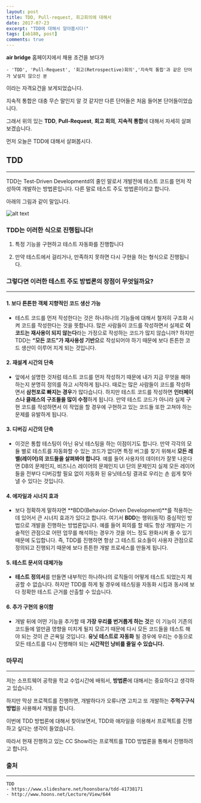 ```yaml
---
layout: post
title: TDD, Pull-request, 회고회의에 대해서
date: 2017-07-23
excerpt: "TDD에 대해서 알아봅시다!"
tags: [ab180, post]
comments: true
---
```


**air bridge** 홈페이지에서 채용 조건을 보다가 

```
- 'TDD', 'Pull-Request', '회고(Retrospective)회의','지속적 통합'과 같은 단어가 낯설지 않으신 분
```

이라는 자격요건을 보게되었습니다.

지속적 통합은 대충 무슨 말인지 알 것 같지만 다른 단어들은 처음 들어본 단어들이었습니다.

그래서 위의 있는 **TDD**, **Pull-Request**, **회고 회의**, **지속적 통합**에 대해서 자세히 살펴보겠습니다.

먼저 오늘은 TDD에 대해서 살펴봅시다.

## TDD
------
TDD는 Test-Driven Developmentd의 줄인 말로서 개발전에 테스트 코드를 먼저 작성하여 개발하는 방법론입니다. 다른 말로 테스트 주도 방법론이라고 합니다.

아래의 그림과 같이 말입니다.

![alt text](http://www.hoons.net/FileUpload/201404/07/%EA%B7%B8%EB%A6%BC2.png)

### TDD는 이러한 식으로 진행됩니다!

1. 특정 기능을 구현하고 테스트 자동화를 진행합니다

2. 만약 테스트에서 걸리거나, 만족하지 못하면 다시 구현을 하는 형식으로 진행됩니다.

### 그렇다면 이러한 테스트 주도 방법론의 장점이 무엇일까요?
-----------------------------------------------------

#### 1. 보다 튼튼한 객체 지향적인 코드 생산 가능

- 테스트 코드를 먼저 작성한다는 것은 하나하나의 기능들에 대해서 철저히 구조화 시켜 
코드를 작성한다는 것을 뜻합니다. 많은 사람들이 코드를 작성하면서 실제로 **이 코드는 재사용이 되지 않는다**라는 가정으로 작성하는 코드가 많지 않습니까? 하지만 TDD는 **“모든 코드”가 재사용성 기반으**로 작성되어야 하기 때문에 보다 튼튼한 코드 생산이 이루어 지게 되는 것입니다.

#### 2. 재설계 시간의 단축  

- 앞에서 설명한 것처럼 테스트 코드를 먼저 작성하기 때문에 내가 지금 무엇을 해야 하는지 분명히 정의를 하고 시작하게 됩니다. 때로는 많은 사람들이 코드를 작성하면서 **삼천포로 빠지는 경우**가 많다습니다. 하지만 테스트 코드를 작성하면 **인터페이스나 클래스의 구조들을 많이 수정**하게 됩니다. 만약 테스트 코드가 아니라 실제 구현 코드를 작성하면서 이 작업을 할 경우에 구현하고 있는 코드들 또한 고쳐야 하는 문제를 유발하게 됩니다.

#### 3. 디버깅 시간의 단축

- 이것은 통합 테스팅이 아닌 유닛 테스팅을 하는 이점이기도 합니다. 만약 각각의 모듈 별로 테스트를 자동화할 수 있는 코드가 없다면 특정 버그를 찾기 위해서 **모든 레벨(레이어)의 코드들을 살펴봐야 합니다**. 예를 들어 사용자의 데이터가 잘못 나온다면 DB의 문제인지, 비즈니스 레이어의 문제인지 UI 단의 문제인지 실제 모든 레이어들을 전부다 디버깅할 필요 없이 자동화 된 유닛테스팅 결과로 우리는 손 쉽게 찾아 낼 수 있다는 것입니다.

#### 4. 에자일과 시너지 효과

- 보다 정확하게 말하자면 **BDD(Behavior-Driven Development)**를 적용하는데 있어서 큰  시너지 효과가 있다고 합니다. 여기서 **BDD**는 행위(동작) 중심적인 방법으로 개발을 진행하는 방법론입니다. 예를 들어 회의를 할 때도 항상 개발자는 기술적인 관점으로 어떤 업무를 해석하는 경우가 것을 어느 정도 완화시켜 줄 수 있기 때문에 도입합니다. 즉, TDD를 진행하면 항상 그 테스트 요소들이 사용자 관점으로 정의되고 진행되기 때문에 보다 튼튼한 개발 프로세스를 만들게 됩니다.

#### 5. 테스트 문서의 대체가능

- **테스트 정의서**를 만들면  내부적인 하나하나의 로직들이 어떻게 테스트 되었는지 제공할 수 없습니다. 하지만 TDD를 하게 될 경우에 테스팅을 자동화 시킴과 동시에 보다 정확한 테스트 근거를 산출할 수 있습니다.

#### 6. 추가 구현의 용이함

- 개발 뒤에 어떤 기능을 추가할 때 **가장 우리를 번거롭게 하는 것**은 이 기능이 기존의 코드들에 얼만큼 영향을 미치게 될지 모르기 때문에 다시 모든 코드들을 테스트 해야 되는 것이 큰 곤욕일 것입니다. **유닛 테스트로 자동화** 될 경우에 우리는 수동으로 모든 테스트를 다시 진행해야 되는 **시간적인 낭비를 줄일 수 있습니다.**

### 마무리
---------

저는 소프트웨어 공학을 학교 수업시간에 배워서, **방법론**에 대해서는 중요하다고 생각하고 있습니다.

하지만 막상 프로젝트를 진행하면, 개발하다가 오류나면 고치고 또 개발하는 **주먹구구식 방법**을 사용해서 개발을 합니다.

이번에 TDD 방법론에 대해서 찾아보면서, TDD와 애자일을 이용해서 프로젝트를 진행하고 싶다는 생각이 들었습니다.

따라서 현재 진행하고 있는 CC Show라는 프로젝트를 TDD 방법론을 통해서 진행하려고 합니다.

### 출처
-------
```
TDD 
- https://www.slideshare.net/hoonsbara/tdd-41738171
- http://www.hoons.net/Lecture/View/644
``` 